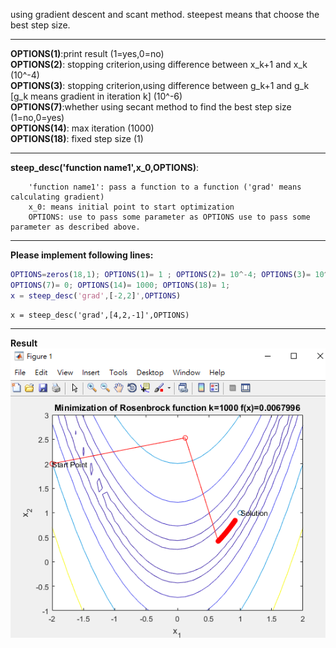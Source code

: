 using gradient descent and scant method.
steepest means that choose the best step size.
***
**OPTIONS(1)**:print result (1=yes,0=no)  
**OPTIONS(2)**: stopping criterion,using difference between x_k+1 and x_k  (10^-4)  
**OPTIONS(3)**: stopping criterion,using difference between g_k+1 and g_k [g_k means gradient in iteration k] (10^-6)  
**OPTIONS(7)**:whether using secant method to find the best step size (1=no,0=yes)  
**OPTIONS(14)**: max iteration (1000)  
**OPTIONS(18)**: fixed step size (1)  
***
**steep_desc('function name1',x_0,OPTIONS)**:  
```
    'function name1': pass a function to a function ('grad' means calculating gradient)    
    x_0: means initial point to start optimization  
    OPTIONS: use to pass some parameter as OPTIONS use to pass some parameter as described above.  
```
***
**Please implement following lines:**
``` Matlab
OPTIONS=zeros(18,1); OPTIONS(1)= 1 ; OPTIONS(2)= 10^-4; OPTIONS(3)= 10^-6;
OPTIONS(7)= 0; OPTIONS(14)= 1000; OPTIONS(18)= 1; 
x = steep_desc('grad',[-2,2]',OPTIONS)
```
```
x = steep_desc('grad',[4,2,-1]',OPTIONS)
```
***
**Result**  
![](https://github.com/Xavier-Pan/Optimization-Theory-and-Application/blob/master/steepest%20descent/%E8%9E%A2%E5%B9%95%E6%88%AA%E5%9C%96%202018-05-07%2011.57.31.png)
